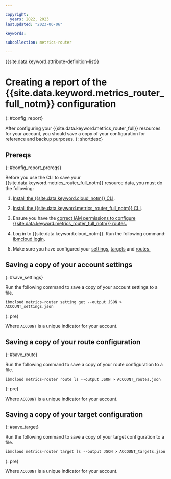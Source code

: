 ```yaml
---

copyright:
  years: 2022, 2023
lastupdated: "2023-06-06"

keywords:

subcollection: metrics-router

---
```


{{site.data.keyword.attribute-definition-list}}


# Creating a report of the {{site.data.keyword.metrics_router_full_notm}} configuration
{: #config_report}

After configuring your {{site.data.keyword.metrics_router_full}} resources for your account, you should save a copy of your configuration for reference and backup purposes.
{: shortdesc}

## Prereqs
{: #config_report_prereqs}

Before you use the CLI to save your {{site.data.keyword.metrics_router_full_notm}} resource data, you must do the following:

1. [Install the {{site.data.keyword.cloud_notm}} CLI](/docs/cli?topic=cli-install-ibmcloud-cli).

2. [Install the {{site.data.keyword.metrics_router_full_notm}} CLI](/docs/metrics-router?topic=metrics-router-metrics-router-cli-config).

3. Ensure you have the [correct IAM permissions to configure {{site.data.keyword.metrics_router_full_notm}} routes.](/docs/metrics-router?topic=metrics-router-iam)

4. Log in to {{site.data.keyword.cloud_notm}}. Run the following command: [ibmcloud login](/docs/cli?topic=cli-ibmcloud_cli#ibmcloud_login).

5. Make sure you have configured your [settings](/docs/metrics-router?topic=metrics-router-settings), [targets](/docs/metrics-router?topic=metrics-router-target-monitoring) and [routes.](/docs/metrics-router?topic=metrics-router-route_rules_definitions)


## Saving a copy of your account settings
{: #save_settings}

Run the following command to save a copy of your account settings to a file.

```text
ibmcloud metrics-router setting get --output JSON > ACCOUNT_settings.json
```
{: pre}

Where `ACCOUNT` is a unique indicator for your account.

## Saving a copy of your route configuration
{: #save_route}

Run the following command to save a copy of your route configuration to a file.

```text
ibmcloud metrics-router route ls --output JSON > ACCOUNT_routes.json
```
{: pre}

Where `ACCOUNT` is a unique indicator for your account.

## Saving a copy of your target configuration
{: #save_target}

Run the following command to save a copy of your target configuration to a file.

```text
ibmcloud metrics-router target ls --output JSON > ACCOUNT_targets.json
```
{: pre}

Where `ACCOUNT` is a unique indicator for your account.
